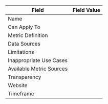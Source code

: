 | Field | Field Value |
|------------------------------|-------------------------------------------------|
| Name | 
| Can Apply To |
| Metric Definition 
| Data Sources | 
| Limitations | 
| Inappropriate Use Cases | 
| Available Metric Sources | 
| Transparency | 
| Website | 
| Timeframe |
